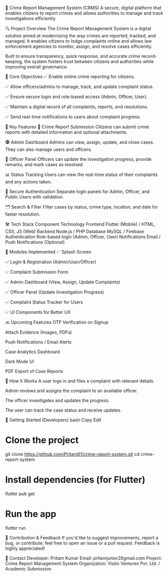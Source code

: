 🚨 Crime Report Management System (CRMS)
A secure, digital platform that enables citizens to report crimes and allows authorities to manage and track investigations efficiently.

🔍 Project Overview
The Crime Report Management System is a digital solution aimed at modernizing the way crimes are reported, tracked, and managed. It enables citizens to lodge complaints online and allows law enforcement agencies to monitor, assign, and resolve cases efficiently.

Built to ensure transparency, quick response, and accurate crime record-keeping, the system fosters trust between citizens and authorities while improving overall governance.

🎯 Core Objectives
✅ Enable online crime reporting for citizens.

✅ Allow officers/admins to manage, track, and update complaint status.

✅ Ensure secure login and role-based access (Admin, Officer, User).

✅ Maintain a digital record of all complaints, reports, and resolutions.

✅ Send real-time notifications to users about complaint progress.

🧩 Key Features
📝 Crime Report Submission
Citizens can submit crime reports with detailed information and optional attachments.

🕵️ Admin Dashboard
Admins can view, assign, update, and close cases. They can also manage users and officers.

👮 Officer Panel
Officers can update the investigation progress, provide remarks, and mark cases as resolved.

📊 Status Tracking
Users can view the real-time status of their complaints and any actions taken.

🔐 Secure Authentication
Separate login panels for Admin, Officer, and Public Users with validation.

🗂️ Search & Filter
Filter cases by status, crime type, location, and date for faster resolution.

🛠️ Tech Stack
Component	Technology
Frontend	Flutter (Mobile) / HTML, CSS, JS (Web)
Backend	Node.js / PHP
Database	MySQL / Firebase
Authentication	Role-based login (Admin, Officer, User)
Notifications	Email / Push Notifications (Optional)

🧪 Modules Implemented
✅ Splash Screen

✅ Login & Registration (Admin/User/Officer)

✅ Complaint Submission Form

✅ Admin Dashboard (View, Assign, Update Complaints)

✅ Officer Panel (Update Investigation Progress)

✅ Complaint Status Tracker for Users

✅ UI Components for Better UX

🔜 Upcoming Features
 OTP Verification on Signup

 Attach Evidence (Images, PDFs)

 Push Notifications / Email Alerts

 Case Analytics Dashboard

 Dark Mode UI

 PDF Export of Case Reports

📌 How It Works
A user logs in and files a complaint with relevant details.

Admin reviews and assigns the complaint to an available officer.

The officer investigates and updates the progress.

The user can track the case status and receive updates.

🚀 Getting Started (Developers)
bash
Copy
Edit
# Clone the project
git clone https://github.com/Pritam81/crime-report-system.git
cd crime-report-system

# Install dependencies (for Flutter)
flutter pub get

# Run the app
flutter run

🤝 Contribution & Feedback
If you'd like to suggest improvements, report a bug, or contribute, feel free to open an issue or a pull request. Feedback is highly appreciated!

📧 Contact
Developer: Pritam Kumar
Email: pritamjunior26gmail.com
Project: Crime Report Management System
Organization: Visito Ventures Pvt. Ltd. / Academic Submission
